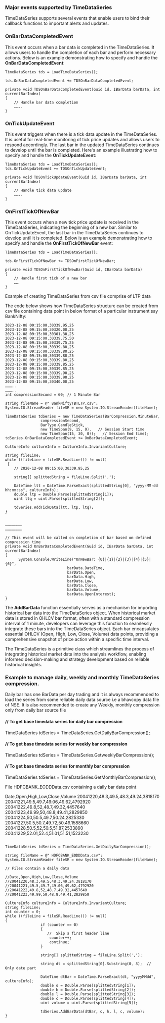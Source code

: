 ### **Major events supported by TimeDataSeries**
TimeDataSeries supports several events that enable users to bind their callback functions to important alerts and updates.


### OnBarDataCompletedEvent

This event occurs when a bar data is completed in the TimeDataSeries. It allows users to handle the completion of each bar and perform necessary actions. Below is an example demonstrating how to specify and handle the **OnBarDataCompletedEvent**:
```
TimeDataSeries tds = LoadTimeDataSeries();

tds.OnBarDataCompletedEvent += TDSOnBarDataCompletedEvent;

private void TDSOnBarDataCompletedEvent(Guid id, IBarData barData, int currentBarIndex)
{
    // Handle bar data completion
    ……..
}
```

### **OnTickUpdateEvent**

This event triggers when there is a tick data update in the TimeDataSeries. It is useful for real-time monitoring of tick price updates and allows users to respond accordingly. The last bar in the updated TimeDataSeries continues to develop until the bar is completed. Here's an example illustrating how to specify and handle the **OnTickUpdateEvent**:

```
TimeDataSeries tds = LoadTimeDataSeries();
tds.OnTickUpdateEvent += TDSOnTickUpdateEvent;

private void TDSOnTickUpdateEvent(Guid id, IBarData barData, int currentBarIndex)
{
    // Handle tick data update
    ……..
}
```

### **OnFirstTickOfNewBar**

This event occurs when a new tick price update is received in the TimeDataSeries, indicating the beginning of a new bar. Similar to OnTickUpdateEvent, the last bar in the TimeDataSeries continues to develop until it is completed. Below is an example demonstrating how to specify and handle the **OnFirstTickOfNewBar** event:

```
TimeDataSeries tds = LoadTimeDataSeries();

tds.OnFirstTickOfNewBar += TDSOnFirstTickOfNewBar;

private void TDSOnFirstTickOfNewBar(Guid id, IBarData barData)
{
    // Handle first tick of a new bar
    ……
}    
```
Example of creating TimeDataSeries from csv file comprise of LTP data

The code below shows how TimeDataSeries structure can be created from csv file containing data point in below format of a particular instrument say BankNifty:

```
2023-12-08 09:15:00,30339.95,25
2023-12-08 09:15:00,30320.00,25
2023-12-08 09:15:00,30301.30,25
2023-12-08 09:15:00,30339.75,50
2023-12-08 09:15:00,30339.75,25
2023-12-08 09:15:00,30339.80,25
2023-12-08 09:15:00,30339.80,25
2023-12-08 09:15:00,30339.80,25
2023-12-08 09:15:00,30339.80,25
2023-12-08 09:15:00,30339.85,25
2023-12-08 09:15:00,30339.85,25
2023-12-08 09:15:00,30339.90,25
2023-12-08 09:15:00,30339.90,25
2023-12-08 09:15:00,30340.00,25
………..
………..
int compressionSecond = 60; // 1 Minute Bar

string fileName = @" BankNiftyTBTLTP.csv";
System.IO.StreamReader fileSR = new System.IO.StreamReader(fileName);

TimeDataSeries tdSeries = new TimeDataSeries(BarCompression.MinuteBar,
                compressionSecond,
                BarType.CandleStick,
                new TimeSpan(9, 15, 0),   // Session Start time
                new TimeSpan(15, 30, 0));   // Session End time);
tdSeries.OnBarDataCompletedEvent += OnBarDataCompletedEvent;

CultureInfo cultureInfo = CultureInfo.InvariantCulture;

string fileLine;
while ((fileLine = fileSR.ReadLine()) != null)
 {
    // 2020-12-08 09:15:00,30339.95,25

    string[] splittedString = fileLine.Split(',');
            
    DateTime ltt = DateTime.ParseExact(splittedString[0], "yyyy-MM-dd hh:mm:ss", cultureInfo);
    double ltp = Double.Parse(splittedString[1]);
    uint ltq = uint.Parse(splittedString[2]);

    tdSeries.AddTickData(ltt, ltp, ltq);
}


………………….
………………….

// This event will be called on completion of bar based on defined compression time
private void OnBarDataCompletedEvent(Guid id, IBarData barData, int currentBarIndex)
{
      System.Console.WriteLine("OnNewBar: {0}|{1}|{2}|{3}|{4}|{5}|{6}",
                            barData.DateTime,
                            barData.Open,
                            barData.High,
                            barData.Low,
                            barData.Close,
                            barData.Volume,
                            barData.OpenInterest);
}
```

The **AddBarData** function essentially serves as a mechanism for importing historical bar data into the TimeDataSeries object. When historical market data is stored in OHLCV bar format, often with a standard compression interval of 1 minute, developers can leverage this function to seamlessly integrate these bars into the TimeDataSeries object. Each bar encapsulates essential OHLCV (Open, High, Low, Close, Volume) data points, providing a comprehensive snapshot of price action within a specific time interval.

The TimeDataSeries is a primitive class which streamlines the process of integrating historical market data into the analysis workflow, enabling informed decision-making and strategy development based on reliable historical insights.

### Example to manage daily, weekly and monthly TimeDataSeries compression.

Daily bar has one BarData per day trading and it is always recommended to load the series from some reliable daily data source i.e a bhavcopy data file of NSE.  It is also recommended to create any Weekly, monthly compression only from daily bar source file 

#### // To get base timedata series for daily bar compression
TimeDataSeries tdSeries = TimeDataSeries.GetDailyBarCompression();

#### // To get base timedata series for weekly bar compression
TimeDataSeries tdSeries = TimeDataSeries.GetweeklyBarCompression();

#### // To get base timedata series for monthly bar compression
TimeDataSeries tdSeries = TimeDataSeries.GetMonthlyBarCompression();


File  HDFCBANK_EODDData.csv containing a daily bar data point
  
Date,Open,High,Low,Close,Volume
20041220,48.3,49.5,48.3,49.24,3818170
20041221,49.5,49.7,49.06,49.62,4792920
20041222,49.8,52,48.7,49.32,4457640
20041223,49.99,50,48.8,49.41,2829850
20041224,50,50.5,49.7,50.24,2825330
20041227,50.5,50.7,49.72,50.49,1588660
20041228,50.5,52,50.5,51.87,2533890
20041229,52.01,52.4,51.01,51.51,1523230

```

TimeDataSeries tdSeries = TimeDataSeries.GetDailyBarCompression();

string fileName = @" HDFCBANK_EODDData.csv";
System.IO.StreamReader fileSR = new System.IO.StreamReader(fileName);

// Files contain a daily data

//Date,Open,High,Low,Close,Volume
//20041220,48.3,49.5,48.3,49.24,3818170
//20041221,49.5,49.7,49.06,49.62,4792920
//20041222,49.8,52,48.7,49.32,4457640
//20041223,49.99,50,48.8,49.41,2829850

CultureInfo cultureInfo = CultureInfo.InvariantCulture;
string fileLine;
int counter = 0;
while ((fileLine = fileSR.ReadLine()) != null)
{
                if (counter == 0)
                {
                   //  Skip a first header line
                    counter++;
                    continue;
                }

                string[] splittedString = fileLine.Split(',');

                string dt = splittedString[0].Substring(0, 8);  // Only date part

                DateTime dtBar = DateTime.ParseExact(dt, "yyyyMMdd", cultureInfo);
                double o = Double.Parse(splittedString[1]);
                double h = Double.Parse(splittedString[2]);
                double l = Double.Parse(splittedString[3]);
                double c = Double.Parse(splittedString[4]);
                uint volume = uint.Parse(splittedString[5]);

                tdSeries.AddBarData(dtBar, o, h, l, c, volume);
}
```

























